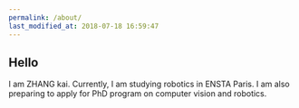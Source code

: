 ```yaml
---
permalink: /about/
last_modified_at: 2018-07-18 16:59:47
---
```


## Hello

I am ZHANG kai. Currently, I am studying robotics in ENSTA Paris. I am also preparing to apply for PhD program on computer vision and robotics.  

